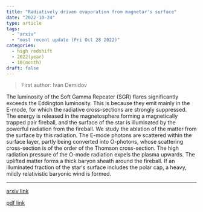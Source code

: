 ```yaml
---
title: "Radiatively driven evaporation from magnetar's surface"
date: "2022-10-24"
type: article
tags:
  - "arxiv"
  - "most recent update (Fri Oct 28 2022)"
categories:
  - high redshift
  - 2022(year)
  - 10(month)
draft: false
---
```


> First author: Ivan Demidov

 The luminosity of the Soft Gamma Repeater (SGR) flares significantly exceeds
the Eddington luminosity. This is because they emit mainly in the E-mode, for
which the radiative cross-sections are strongly suppressed. The energy is
released in the magnetosphere forming a magnetically trapped pair fireball, and
the surface of the star is illuminated by the powerful radiation from the
fireball. We study the ablation of the matter from the surface by this
radiation. The E-mode photons are scattered within the surface layer, partly
being converted into O-photons, whose scattering cross-section is of the order
of the Thomson cross-section. The high radiation pressure of the O-mode
radiation expels the plasma upwards. The uplifted matter forms a thick baryon
sheath around the fireball. If an illuminated fraction of the star's surface
includes the polar cap, a heavy, mildly relativistic baryonic wind is formed.

---
[arxiv link](http://arxiv.org/abs/2210.13592v1)

[pdf link](http://arxiv.org/pdf/2210.13592v1)